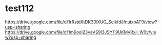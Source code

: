# test112
https://drive.google.com/file/d/1rRstdXtDK30lXUG_SclkfdJfnuixpAT9/view?usp=sharing
https://drive.google.com/file/d/1m9ooI23vaVS9I3JSY1i9UKMvRxjI_W0v/view?usp=sharing
